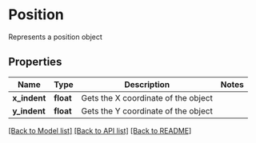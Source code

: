 ﻿# Position
Represents a position object

## Properties
Name | Type | Description | Notes
------------ | ------------- | ------------- | -------------
**x_indent** | **float** | Gets the X coordinate of the object | 
**y_indent** | **float** | Gets the Y coordinate of the object | 

[[Back to Model list]](../README.md#documentation-for-models) [[Back to API list]](../README.md#documentation-for-api-endpoints) [[Back to README]](../README.md)


